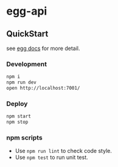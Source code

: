 # egg-api



## QuickStart

<!-- add docs here for user -->

see [egg docs][egg] for more detail.

### Development

```bash
npm i
npm run dev
open http://localhost:7001/
```

### Deploy

```bash
npm start
npm stop
```

### npm scripts

- Use `npm run lint` to check code style.
- Use `npm test` to run unit test.

[egg]: https://eggjs.org
